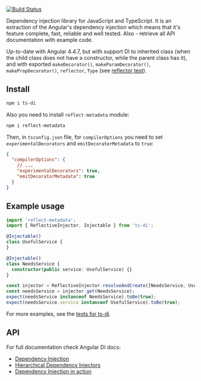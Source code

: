 [![Build Status](https://travis-ci.org/KostyaTretyak/ts-di.svg?branch=master)](https://travis-ci.org/KostyaTretyak/ts-di)

Dependency injection library for JavaScript and TypeScript. It is an extraction of the Angular's dependency injection which means that it's feature complete, fast, reliable and well tested. Also - retrieve all API documentation with example code.

Up-to-date with Angular 4.4.7, but with support DI to inherited class (when the child class does not have a constructor, while the parent class has it), and with exported `makeDecorator()`, `makeParamDecorator()`, `makePropDecorator()`, `reflector`, `Type` (see [reflector test](test/reflector.spec.ts)).

## Install

```bash
npm i ts-di
```

Also you need to install `reflect-metadata` module:

```bash
npm i reflect-metadata
```

Then, in `tsconfig.json` file, for `compilerOptions` you need to set `experimentalDecorators` and `emitDecoratorMetadata` to `true`:

```json
{
  "compilerOptions": {
    // ...
    "experimentalDecorators": true,
    "emitDecoratorMetadata": true
  }
}
```

## Example usage

```ts
import 'reflect-metadata';
import { ReflectiveInjector, Injectable } from 'ts-di';

@Injectable()
class UsefulService {
}

@Injectable()
class NeedsService {
  constructor(public service: UsefulService) {}
}

const injector = ReflectiveInjector.resolveAndCreate([NeedsService, UsefulService]);
const needsService = injector.get(NeedsService);
expect(needsService instanceof NeedsService).toBe(true);
expect(needsService.service instanceof UsefulService).toBe(true);
```

For more examples, see the [tests for ts-di](test/reflective_injector.spec.ts).

## API

For full documentation check Angular DI docs:
- [Dependency Injection](https://v4.angular.io/guide/dependency-injection)
- [Hierarchical Dependency Injectors](https://v4.angular.io/guide/hierarchical-dependency-injection)
- [Dependency Injection in action](https://v4.angular.io/guide/dependency-injection-in-action)
